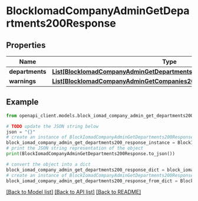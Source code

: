 # BlockIomadCompanyAdminGetDepartments200Response


## Properties

Name | Type | Description | Notes
------------ | ------------- | ------------- | -------------
**departments** | [**List[BlockIomadCompanyAdminGetDepartments200ResponseDepartmentsInner]**](BlockIomadCompanyAdminGetDepartments200ResponseDepartmentsInner.md) |  | 
**warnings** | [**List[BlockIomadCompanyAdminGetCompanies200ResponseWarningsInner]**](BlockIomadCompanyAdminGetCompanies200ResponseWarningsInner.md) |  | [optional] 

## Example

```python
from openapi_client.models.block_iomad_company_admin_get_departments200_response import BlockIomadCompanyAdminGetDepartments200Response

# TODO update the JSON string below
json = "{}"
# create an instance of BlockIomadCompanyAdminGetDepartments200Response from a JSON string
block_iomad_company_admin_get_departments200_response_instance = BlockIomadCompanyAdminGetDepartments200Response.from_json(json)
# print the JSON string representation of the object
print(BlockIomadCompanyAdminGetDepartments200Response.to_json())

# convert the object into a dict
block_iomad_company_admin_get_departments200_response_dict = block_iomad_company_admin_get_departments200_response_instance.to_dict()
# create an instance of BlockIomadCompanyAdminGetDepartments200Response from a dict
block_iomad_company_admin_get_departments200_response_from_dict = BlockIomadCompanyAdminGetDepartments200Response.from_dict(block_iomad_company_admin_get_departments200_response_dict)
```
[[Back to Model list]](../README.md#documentation-for-models) [[Back to API list]](../README.md#documentation-for-api-endpoints) [[Back to README]](../README.md)


